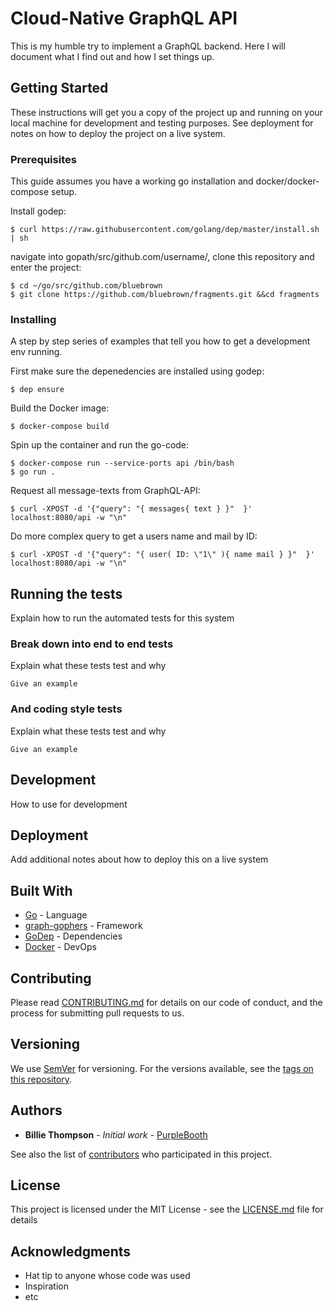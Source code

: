 # Cloud-Native GraphQL API

This is my humble try to implement a GraphQL backend. Here I will document what I find out and how I set things up.

## Getting Started

These instructions will get you a copy of the project up and running on your local machine for development and testing purposes. See deployment for notes on how to deploy the project on a live system.

### Prerequisites

This guide assumes you have a working go installation and docker/docker-compose setup. 

Install godep:
```
$ curl https://raw.githubusercontent.com/golang/dep/master/install.sh | sh
```
navigate into gopath/src/github.com/username/, clone this repository and enter the project:
```
$ cd ~/go/src/github.com/bluebrown
$ git clone https://github.com/bluebrown/fragments.git &&cd fragments
```

### Installing

A step by step series of examples that tell you how to get a development env running.

First make sure the depenedencies are installed using godep:
```
$ dep ensure
```

Build the Docker image:
```
$ docker-compose build
```

Spin up the container and run the go-code:
```
$ docker-compose run --service-ports api /bin/bash
$ go run .
```

Request all message-texts from GraphQL-API:
```
$ curl -XPOST -d '{"query": "{ messages{ text } }"  }' localhost:8080/api -w "\n"
```

Do more complex query to get a users name and mail by ID:
```
$ curl -XPOST -d '{"query": "{ user( ID: \"1\" ){ name mail } }"  }' localhost:8080/api -w "\n"
```

## Running the tests

Explain how to run the automated tests for this system

### Break down into end to end tests

Explain what these tests test and why

```
Give an example
```

### And coding style tests

Explain what these tests test and why

```
Give an example
```

## Development

How to use for development

## Deployment

Add additional notes about how to deploy this on a live system

## Built With

* [Go](http://www.dropwizard.io/1.0.2/docs/) - Language
* [graph-gophers](https://github.com/graph-gophers/graphql-go) - Framework
* [GoDep](https://rometools.github.io/rome/) - Dependencies
* [Docker](https://rometools.github.io/rome/) - DevOps

## Contributing

Please read [CONTRIBUTING.md](https://gist.github.com/PurpleBooth/b24679402957c63ec426) for details on our code of conduct, and the process for submitting pull requests to us.

## Versioning

We use [SemVer](http://semver.org/) for versioning. For the versions available, see the [tags on this repository](https://github.com/your/project/tags). 

## Authors

* **Billie Thompson** - *Initial work* - [PurpleBooth](https://github.com/PurpleBooth)

See also the list of [contributors](https://github.com/your/project/contributors) who participated in this project.

## License

This project is licensed under the MIT License - see the [LICENSE.md](LICENSE.md) file for details

## Acknowledgments

* Hat tip to anyone whose code was used
* Inspiration
* etc
